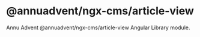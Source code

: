 # @annuadvent/ngx-cms/article-view

Annu Advent @annuadvent/ngx-cms/article-view Angular Library module.
